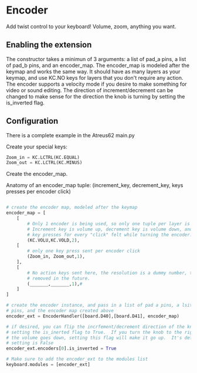 # Encoder
Add twist control to your keyboard! Volume, zoom, anything you want.

## Enabling the extension
The constructor takes a minimun of 3 arguments: a list of pad_a pins, a list of pad_b pins, 
and an encoder_map.  The encoder_map is modeled after the keymap and works the
same way. It should have as many layers as your keymap, and use KC.NO keys for 
layers that you don't require any action.  The encoder supports a velocity mode
if you desire to make something for video or sound editing. The direction of 
increment/decrement can be changed to make sense for the direction the knob is 
turning by setting the is_inverted flag.

## Configuration

There is a complete example in the Atreus62 main.py

Create your special keys:
```python
Zoom_in = KC.LCTRL(KC.EQUAL)
Zoom_out = KC.LCTRL(KC.MINUS)
```
Create the encoder_map.

Anatomy of an encoder_map tuple: (increment_key, decrement_key, keys presses per encoder click)

```python

# create the encoder map, modeled after the keymap
encoder_map = [
    [
        # Only 1 encoder is being used, so only one tuple per layer is required
        # Increment key is volume up, decrement key is volume down, and sends 2 
        # key presses for every "click" felt while turning the encoder.
        (KC.VOLU,KC.VOLD,2),
    [
        # only one key press sent per encoder click
        (Zoom_in, Zoom_out,1),
    ],
    [
        # No action keys sent here, the resolution is a dummy number, to be 
        # removed in the future.
        (_______,_______,1),#
    ]
]

# create the encoder instance, and pass in a list of pad a pins, a lsit of pad b 
# pins, and the encoder map created above
encoder_ext = EncoderHandler([board.D40],[board.D41], encoder_map)

# if desired, you can flip the incrfement/decrement direction of the knob by
# setting the is_inerted flag to True.  If you turn the knob to the right and 
# the volume goes down, setting this flag will make it go up.  It's default
# setting is False
encoder_ext.encoders[0].is_inverted = True

# Make sure to add the encoder_ext to the modules list
keyboard.modules = [encoder_ext]
```
